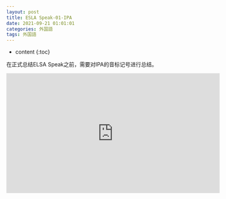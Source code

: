```yaml
---
layout: post
title: ESLA Speak-01-IPA
date: 2021-09-21 01:01:01
categories: 外国語
tags: 外国語
---
```

* content
{:toc}

在正式总结ELSA Speak之前，需要对IPA的音标记号进行总结。

<iframe width="560" height="315" src="https://www.youtube.com/embed/dQw4w9WgXcQ" frameborder="0" allow="autoplay; encrypted-media" allowfullscreen></iframe>